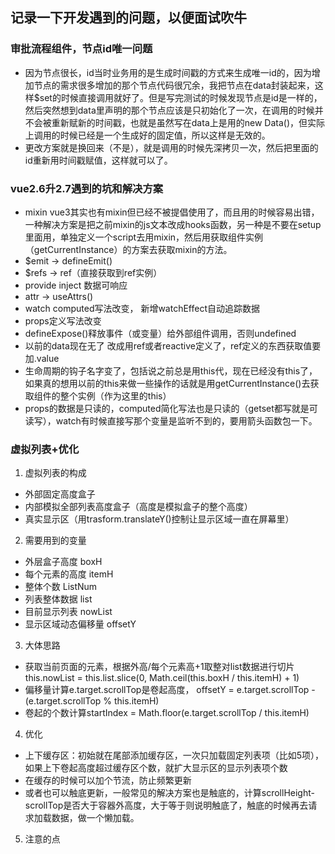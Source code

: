 ## 记录一下开发遇到的问题，以便面试吹牛

### 审批流程组件，节点id唯一问题
- 因为节点很长，id当时业务用的是生成时间戳的方式来生成唯一id的，因为增加节点的需求很多增加的那个节点代码很冗余，我把节点在data封装起来，这样$set的时候直接调用就好了。但是写完测试的时候发现节点是id是一样的，然后突然想到data里声明的那个节点应该是只初始化了一次，在调用的时候并不会被重新赋新的时间戳，也就是虽然写在data上是用的new Data()，但实际上调用的时候已经是一个生成好的固定值，所以这样是无效的。
- 更改方案就是换回来（不是），就是调用的时候先深拷贝一次，然后把里面的id重新用时间戳赋值，这样就可以了。

### vue2.6升2.7遇到的坑和解决方案
- mixin vue3其实也有mixin但已经不被提倡使用了，而且用的时候容易出错，一种解决方案是把之前mixin的js文本改成hooks函数，另一种是不要在setup里面用，单独定义一个script去用mixin，然后用获取组件实例（getCurrentInstance）的方案去获取mixin的方法。
- $emit -> defineEmit()
- $refs -> ref（直接获取到ref实例）
- provide inject 数据可响应
- attr -> useAttrs()
- watch computed写法改变， 新增watchEffect自动追踪数据
- props定义写法改变
- defineExpose()释放事件（或变量）给外部组件调用，否则undefined
- 以前的data现在无了 改成用ref或者reactive定义了，ref定义的东西获取值要加.value
- 生命周期的钩子名字变了，包括说之前总是用this代，现在已经没有this了，如果真的想用以前的this来做一些操作的话就是用getCurrentInstance()去获取组件的整个实例（作为这里的this）
- props的数据是只读的，computed简化写法也是只读的（getset都写就是可读写），watch有时候直接写那个变量是监听不到的，要用箭头函数包一下。


### 虚拟列表+优化
1. 虚拟列表的构成
  - 外部固定高度盒子
  - 内部模拟全部列表高度盒子（高度是模拟盒子的整个高度）
  - 真实显示区（用trasform.translateY()控制让显示区域一直在屏幕里）

2. 需要用到的变量
  - 外层盒子高度  boxH
  - 每个元素的高度 itemH
  - 整体个数 ListNum
  - 列表整体数据 list
  - 目前显示列表 nowList
  - 显示区域动态偏移量 offsetY

3. 大体思路
  - 获取当前页面的元素，根据外高/每个元素高+1取整对list数据进行切片 this.nowList = this.list.slice(0, Math.ceil(this.boxH / this.itemH) + 1)
  - 偏移量计算e.target.scrollTop是卷起高度， offsetY = e.target.scrollTop - (e.target.scrollTop % this.itemH)
  - 卷起的个数计算startIndex = Math.floor(e.target.scrollTop / this.itemH)

4. 优化
  - 上下缓存区：初始就在尾部添加缓存区，一次只加载固定列表项（比如5项），如果上下卷起高度超过缓存区个数，就扩大显示区的显示列表项个数
  - 在缓存的时候可以加个节流，防止频繁更新
  - 或者也可以触底更新，一般常见的解决方案也是触底的，计算scrollHeight-scrollTop是否大于容器外高度，大于等于则说明触底了，触底的时候再去请求加载数据，做一个懒加载。

5. 注意的点